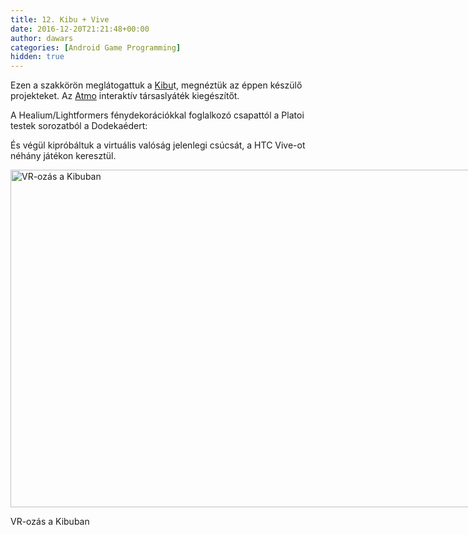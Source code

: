 ```yaml
---
title: 12. Kibu + Vive
date: 2016-12-20T21:21:48+00:00
author: dawars
categories: [Android Game Programming]
hidden: true
---
```

Ezen a szakkörön meglátogattuk a <a href="http://kibu.hu" target="_blank">Kibu</a>t, megnéztük az éppen készülő projekteket. Az <a href="https://dawars.me/atmo-demo-day/" target="_blank">Atmo</a> interaktív társaslyáték kiegészítőt.

A Healium/Lightformers fénydekorációkkal foglalkozó csapattól a Platoi testek sorozatból a Dodekaédert:

<div class="video-container">
</div>

És végül kipróbáltuk a virtuális valóság jelenlegi csúcsát, a HTC Vive-ot néhány játékon keresztül.

<div style="width: 970px" class="wp-caption aligncenter">
  <a href="https://dawars.me/wp-content/uploads/2016/12/kibu_vr.jpg"><img class="size-medium" src="//dawars.me/wp-content/uploads/2016/12/kibu_vr.jpg" alt="VR-ozás a Kibuban" width="960" height="540" /></a>
  
  <p class="wp-caption-text">
    VR-ozás a Kibuban
  </p>
</div>